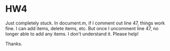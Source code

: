 # HW4

Just completely stuck. In document.m, if I comment out line 47, things work fine. I can add items, delete items, etc. 
But once I uncomment line 47, no longer able to add any items. I don't understand it. Please help!

Thanks. 

